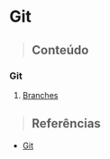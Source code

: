 # Git

> ## **Conteúdo**

### Git

1. [Branches](./branches.md)

> ## **Referências**

* [Git](./references.md)